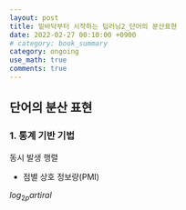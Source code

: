 ```yaml
---
layout: post
title: 밑바닥부터 시작하는 딥러닝2_단어의 분산표현
date: 2022-02-27 00:10:00 +0900
# category: book_summary
category: ongoing
use_math: true
comments: true
---
```


## 단어의 분산 표현

### 1. 통계 기반 기법

동시 발생 행렬

- 점별 상호 정보량(PMI)

$log_2{_partiral}$
